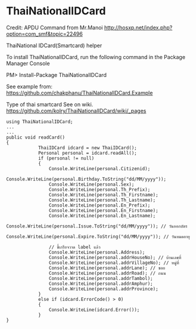 ThaiNationalIDCard
==================

Credit:  APDU Command from Mr.Manoi http://hosxp.net/index.php?option=com_smf&topic=22496


ThaiNational IDCard(Smartcard) helper

To install ThaiNationalIDCard, run the following command in the Package Manager Console

PM> Install-Package ThaiNationalIDCard

See example from: https://github.com/chakphanu/ThaiNationalIDCard.Example

Type of thai smartcard See on wiki. https://github.com/kolry/ThaiNationalIDCard/wiki/_pages

``` CSharp
using ThaiNationalIDCard;
...
...
public void readCard()
{
            ThaiIDCard idcard = new ThaiIDCard();
            Personal personal = idcard.readAll();
            if (personal != null)
            {
                Console.WriteLine(personal.Citizenid);
                Console.WriteLine(personal.Birthday.ToString("dd/MM/yyyy"));
                Console.WriteLine(personal.Sex);
                Console.WriteLine(personal.Th_Prefix);
                Console.WriteLine(personal.Th_Firstname);
                Console.WriteLine(personal.Th_Lastname);
                Console.WriteLine(personal.En_Prefix);
                Console.WriteLine(personal.En_Firstname);
                Console.WriteLine(personal.En_Lastname);
                Console.WriteLine(personal.Issue.ToString("dd/MM/yyyy")); // วันออกบัตร
                Console.WriteLine(personal.Expire.ToString("dd/MM/yyyy")); // วันหมดอายุ

                // ขี้เกรียจวาด label แล้ว
                Console.WriteLine(personal.Address);
                Console.WriteLine(personal.addrHouseNo); // บ้านเลขที่ 
                Console.WriteLine(personal.addrVillageNo); // หมู่ที่
                Console.WriteLine(personal.addrLane); // ซอย
                Console.WriteLine(personal.addrRoad); // ถนน
                Console.WriteLine(personal.addrTambol);
                Console.WriteLine(personal.addrAmphur);
                Console.WriteLine(personal.addrProvince);
            }
            else if (idcard.ErrorCode() > 0)
            {
                Console.WriteLine(idcard.Error());
            }
}            
            
```
